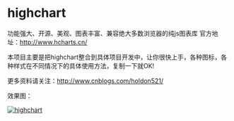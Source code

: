 # highchart
功能强大、开源、美观、图表丰富、兼容绝大多数浏览器的纯js图表库
官方地址：http://www.hcharts.cn/

本项目主要是把highchart整合到具体项目开发中，让你很快上手，各种图标，各种样式在不同情况下的具体使用方法，复制一下就OK!

更多资料请关注：http://www.cnblogs.com/holdon521/

效果图：
<p><a href="https://github.com/holdon521/highchart/blob/master/images/OA1.png" target="_blank"><img src="https://github.com/holdon521/highchart/blob/master/images/OA1.png" alt="highchart" data-canonical-src="https://github.com/holdon521/highchart/blob/master/images/OA1.png" style="max-width:100%;"></a></p>
